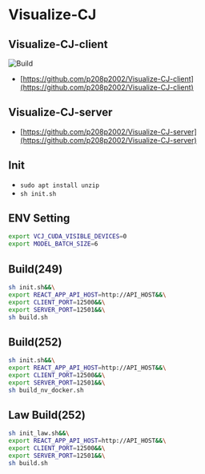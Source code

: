 # Visualize-CJ
## Visualize-CJ-client
![Build](https://github.com/p208p2002/Visualize-CJ-client/workflows/Build/badge.svg?branch=master)
- [https://github.com/p208p2002/Visualize-CJ-client](https://github.com/p208p2002/Visualize-CJ-client)
## Visualize-CJ-server
- [https://github.com/p208p2002/Visualize-CJ-server](https://github.com/p208p2002/Visualize-CJ-server)
## Init
- `sudo apt install unzip`
- `sh init.sh`

## ENV Setting
```sh
export VCJ_CUDA_VISIBLE_DEVICES=0
export MODEL_BATCH_SIZE=6
```

## Build(249)
```sh
sh init.sh&&\
export REACT_APP_API_HOST=http://API_HOST&&\
export CLIENT_PORT=12500&&\
export SERVER_PORT=12501&&\
sh build.sh
```

## Build(252)
``` sh
sh init.sh&&\
export REACT_APP_API_HOST=http://API_HOST&&\
export CLIENT_PORT=12500&&\
export SERVER_PORT=12501&&\
sh build_nv_docker.sh
```

## Law Build(252)
``` sh
sh init_law.sh&&\
export REACT_APP_API_HOST=http://API_HOST&&\
export CLIENT_PORT=12500&&\
export SERVER_PORT=12501&&\
sh build.sh
```
